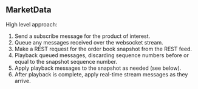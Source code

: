 MarketData
----------

High level approach:

1. Send a subscribe message for the product of interest.
2. Queue any messages received over the websocket stream.
3. Make a REST request for the order book snapshot from the REST feed.
4. Playback queued messages, discarding sequence numbers before or equal to the snapshot sequence number.
5. Apply playback messages to the snapshot as needed (see below).
6. After playback is complete, apply real-time stream messages as they arrive.
